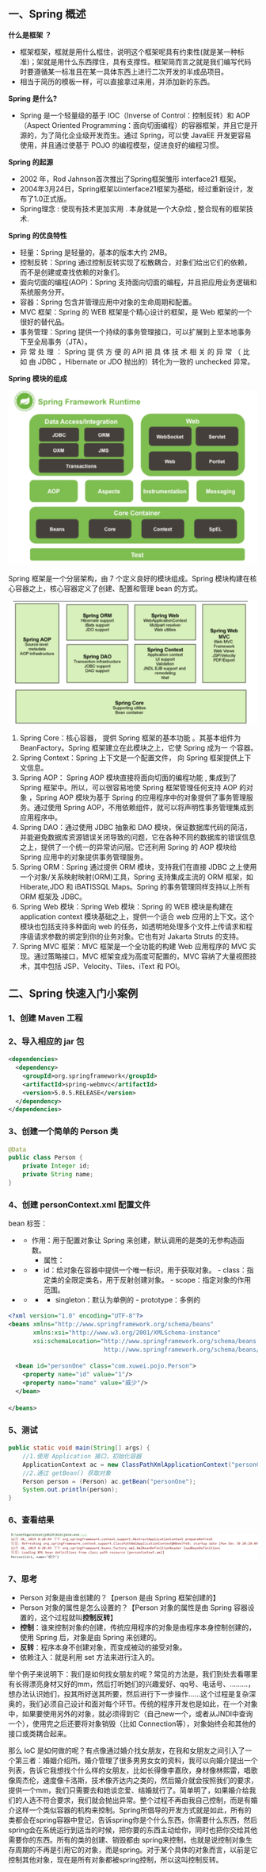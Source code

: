 ## 一、Spring 概述

**什么是框架 ？**

- 框架框架，框就是用什么框住，说明这个框架呢具有约束性(就是某一种标准)；架就是用什么东西撑住，具有支撑性。框架简而言之就是我们编写代码时要遵循某一标准且在某一具体东西上进行二次开发的半成品项目。
- 相当于简历的模板一样，可以直接拿过来用，并添加新的东西。

**Spring 是什么?**

- Spring 是一个轻量级的基于 IOC（Inverse of Control：控制反转）和 AOP（Aspect Oriented Programming：面向切面编程）的容器框架，并且它是开源的，为了简化企业级开发而生。通过 Spring，可以使 JavaEE 开发更容易使用，并且通过使基于 POJO 的编程模型，促进良好的编程习惯。

**Spring 的起源**

- 2002 年，Rod Jahnson首次推出了Spring框架雏形 interface21 框架。
- 2004年3月24日，Spring框架以interface21框架为基础，经过重新设计，发布了1.0正式版。
- Spring理念 : 使现有技术更加实用 . 本身就是一个大杂烩 , 整合现有的框架技术.

**Spring 的优良特性**

- 轻量：Spring 是轻量的，基本的版本大约 2MB。
- 控制反转：Spring 通过控制反转实现了松散耦合，对象们给出它们的依赖，而不是创建或查找依赖的对象们。
- 面向切面的编程(AOP)：Spring 支持面向切面的编程，并且把应用业务逻辑和系统服务分开。
- 容器：Spring 包含并管理应用中对象的生命周期和配置。
- MVC 框架：Spring 的 WEB 框架是个精心设计的框架，是 Web 框架的一个很好的替代品。
- 事务管理：Spring 提供一个持续的事务管理接口，可以扩展到上至本地事务下至全局事务（JTA）。
- 异 常 处 理 ： Spring 提 供 方 便 的 API 把 具 体 技 术 相 关 的 异 常 （ 比 如 由 JDBC ，Hibernate or JDO 抛出的）转化为一致的 unchecked 异常。

**Spring 模块的组成**

![image.png](../../imgs/1580808015238-5f064878-87c1-40db-8a80-57d4affad5f3.png)

Spring 框架是一个分层架构，由 7 个定义良好的模块组成。Spring 模块构建在核心容器之上，核心容器定义了创建、配置和管理 bean 的方式。

**![image.png](../../imgs/1580808028561-360b7231-a78a-47b9-a7dc-b2d737260b7c.png)**

1. Spring Core：核心容器， 提供 Spring 框架的基本功能 。其基本组件为 BeanFactory。Spring 框架建立在此模块之上，它使 Spring 成为一 个容器。
2. Spring Context：Spring 上下文是一个配置文件， 向 Spring 框架提供上下文信息。 
3. Spring AOP： Spring AOP 模块直接将面向切面的编程功能 , 集成到了 Spring 框架中。所以，可以很容易地使 Spring 框架管理任何支持 AOP 的对象 ，Spring AOP 模块为基于 Spring 的应用程序中的对象提供了事务管理服务。通过使用 Spring AOP，不用依赖组件，就可以将声明性事务管理集成到应用程序中。
4. Spring DAO：通过使用 JDBC 抽象和 DAO 模块，保证数据库代码的简洁，并能避免数据库资源错误关闭导致的问题，它在各种不同的数据库的错误信息之上，提供了一个统一的异常访问层。它还利用 Spring 的 AOP 模块给 Spring 应用中的对象提供事务管理服务。 
5. Spring ORM：Spring 通过提供 ORM 模块，支持我们在直接 JDBC 之上使用一个对象/关系映射映射(ORM)工具，Spring 支持集成主流的 ORM 框架，如 Hiberate,JDO 和 iBATISSQL Maps。Spring 的事务管理同样支持以上所有 ORM 框架及 JDBC。 
6. Spring Web 模块：Spring Web 模块：Spring 的 WEB 模块是构建在 application context 模块基础之上，提供一个适合 web 应用的上下文。这个模块也包括支持多种面向 web 的任务，如透明地处理多个文件上传请求和程序级请求参数的绑定到你的业务对象。它也有对 Jakarta Struts 的支持。 
7. Spring MVC 框架：MVC 框架是一个全功能的构建 Web 应用程序的 MVC 实现。通过策略接口，MVC 框架变成为高度可配置的，MVC 容纳了大量视图技术，其中包括 JSP、Velocity、Tiles、iText 和 POI。 

## 二、Spring 快速入门小案例

### 1、创建 Maven 工程

### 2、导入相应的 jar 包

```xml
<dependencies>
  <dependency>
    <groupId>org.springframework</groupId>
    <artifactId>spring-webmvc</artifactId>
    <version>5.0.5.RELEASE</version>
  </dependency>
</dependencies>
```

### 3、创建一个简单的 Person 类

```java
@Data
public class Person {
    private Integer id;
    private String name;
}
```

### 4、创建 personContext.xml 配置文件

bean 标签：

- - 作用：用于配置对象让 Spring 来创建，默认调用的是类的无参构造函数。
    - 属性：

- - - id：给对象在容器中提供一个唯一标识，用于获取对象。
             \- class：指定类的全限定类名，用于反射创建对象。
             \- scope：指定对象的作用范围。

- - - - singleton：默认为单例的
            - prototype：多例的

```xml
<?xml version="1.0" encoding="UTF-8"?>
<beans xmlns="http://www.springframework.org/schema/beans"
       xmlns:xsi="http://www.w3.org/2001/XMLSchema-instance"
       xsi:schemaLocation="http://www.springframework.org/schema/beans
                           http://www.springframework.org/schema/beans/spring-beans.xsd">

  <bean id="personOne" class="com.xuwei.pojo.Person">
    <property name="id" value="1"/>
    <property name="name" value="威少"/>
  </bean>

</beans>
```

### 5、测试

```java
public static void main(String[] args) {
    //1.使用 Application 接口，初始化容器
    ApplicationContext ac = new ClassPathXmlApplicationContext("personContext.xml");
    //2.通过 getBean() 获取对象
    Person person = (Person) ac.getBean("personOne");
    System.out.println(person);
}
```

### 6、查看结果

![image.png](../../imgs/1580808228526-ca5aa564-49dd-4661-b534-05bc8e457ec1.png)

### 7、思考

- Person 对象是由谁创建的？【person 是由 Spring 框架创建的】
- Person 对象的属性是怎么设置的？【Person 对象的属性是由 Spring 容器设置的，这个过程就叫**控制反转**】
- **控制**：谁来控制对象的创建，传统应用程序的对象是由程序本身控制创建的，使用 Spring 后，对象是由 Spring 来创建的。
- **反转**：程序本身不创建对象，而变成被动的接受对象。
- 依赖注入：就是利用 set 方法来进行注入的。

举个例子来说明下：我们是如何找女朋友的呢？常见的方法是，我们到处去看哪里有长得漂亮身材又好的mm，然后打听她们的兴趣爱好、qq号、电话号、………，想办法认识她们，投其所好送其所要，然后进行下一步操作……这个过程是复杂深奥的，我们必须自己设计和面对每个环节。传统的程序开发也是如此，在一个对象中，如果要使用另外的对象，就必须得到它（自己new一个，或者从JNDI中查询一个），使用完之后还要将对象销毁（比如 Connection等），对象始终会和其他的接口或类耦合起来。

那么 IoC 是如何做的呢？有点像通过婚介找女朋友，在我和女朋友之间引入了一个第三者：婚姻介绍所。婚介管理了很多男男女女的资料，我可以向婚介提出一个列表，告诉它我想找个什么样的女朋友，比如长得像李嘉欣，身材像林熙雷，唱歌像周杰伦，速度像卡洛斯，技术像齐达内之类的，然后婚介就会按照我们的要求，提供一个mm，我们只需要去和她谈恋爱、结婚就行了。简单明了，如果婚介给我们的人选不符合要求，我们就会抛出异常。整个过程不再由我自己控制，而是有婚介这样一个类似容器的机构来控制。Spring所倡导的开发方式就是如此，所有的类都会在spring容器中登记，告诉spring你是个什么东西，你需要什么东西，然后spring会在系统运行到适当的时候，把你要的东西主动给你，同时也把你交给其他需要你的东西。所有的类的创建、销毁都由 spring来控制，也就是说控制对象生存周期的不再是引用它的对象，而是spring。对于某个具体的对象而言，以前是它控制其他对象，现在是所有对象都被spring控制，所以这叫控制反转。

